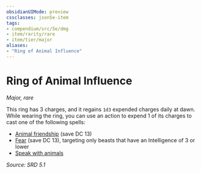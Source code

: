 ```yaml
---
obsidianUIMode: preview
cssclasses: json5e-item
tags:
- compendium/src/5e/dmg
- item/rarity/rare
- item/tier/major
aliases: 
- "Ring of Animal Influence"
---
```

# Ring of Animal Influence
*Major, rare*  


This ring has 3 charges, and it regains `1d3` expended charges daily at dawn. While wearing the ring, you can use an action to expend 1 of its charges to cast one of the following spells:

- [Animal friendship](compendium/spells/animal-friendship.md) (save DC 13)  
- [Fear](compendium/spells/fear.md) (save DC 13), targeting only beasts that have an Intelligence of 3 or lower  
- [Speak with animals](compendium/spells/speak-with-animals.md)  

*Source: SRD 5.1*